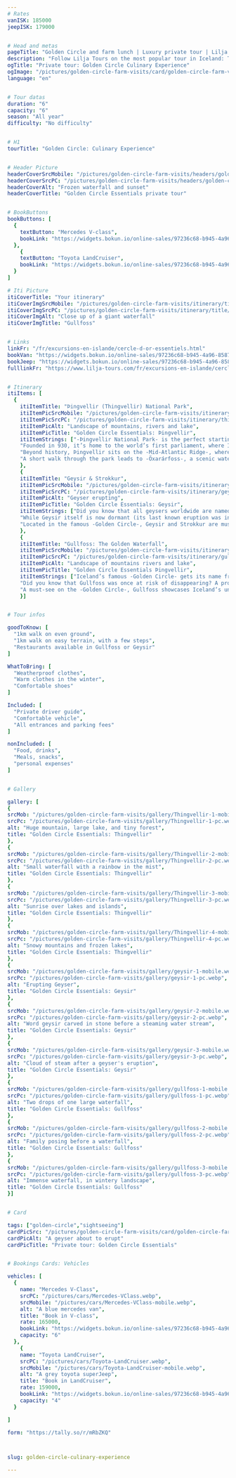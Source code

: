 ```yaml
---
# Rates
vanISK: 185000
jeepISK: 179000


# Head and metas
pageTitle: "Golden Circle and farm lunch | Luxury private tour | Lilja Tours"
description: "Follow Lilja Tours on the most popular tour in Iceland: The Golden Circle. Explore the National Park of Þingvellir, Geysir and Gullfoss, in a 6 hour tour."
ogTitle: "Private tour: Golden Circle Culinary Experience"
ogImage: "/pictures/golden-circle-farm-visits/card/golden-circle-farm-visits.webp"
language: "en"


# Tour datas
duration: "6"
capacity: "6"
season: "All year"
difficulty: "No difficulty"


# H1
tourTitle: "Golden Circle: Culinary Experience"


# Header Picture
headerCoverSrcMobile: "/pictures/golden-circle-farm-visits/headers/golden-circle-farm-visits-mobile.webp"
headerCoverSrcPC: "/pictures/golden-circle-farm-visits/headers/golden-circle-farm-visits-pc.webp"
headerCoverAlt: "Frozen waterfall and sunset"
headerCoverTitle: "Golden Circle Essentials private tour"


# BookButtons
bookButtons: [
  {
    textButton: "Mercedes V-class",
    bookLink: "https://widgets.bokun.io/online-sales/97236c68-b945-4a96-8587-660bdc4c45fd/experience-calendar/753710"
  },
    {
    textButton: "Toyota LandCruiser",
    bookLink: "https://widgets.bokun.io/online-sales/97236c68-b945-4a96-8587-660bdc4c45fd/experience-calendar/753711"
  }
]

# Iti Picture
itiCoverTitle: "Your itinerary"
itiCoverImgSrcMobile: "/pictures/golden-circle-farm-visits/itinerary/title/gullfoss-mobile.webp"
itiCoverImgSrcPC: "/pictures/golden-circle-farm-visits/itinerary/title/gullfoss-pc.webp"
itiCoverImgAlt: "Close up of a giant waterfall"
itiCoverImgTitle: "Gullfoss"


# Links
linkFr: "/fr/excursions-en-islande/cercle-d-or-essentiels.html"
bookVan: "https://widgets.bokun.io/online-sales/97236c68-b945-4a96-8587-660bdc4c45fd/experience-calendar/753710"
bookJeep: "https://widgets.bokun.io/online-sales/97236c68-b945-4a96-8587-660bdc4c45fd/experience-calendar/753711"
fulllinkFr: "https://www.lilja-tours.com/fr/excursions-en-islande/cercle-d-or-essentiels.html"


# Itinerary
itiItems: [
  { 
    itiItemTitle: "Þingvellir (Thingvellir) National Park",
    itiItemPicSrcMobile: "/pictures/golden-circle-farm-visits/itinerary/thingvellir/Thingvellir-portrait.webp",
    itiItemPicSrcPC: "/pictures/golden-circle-farm-visits/itinerary/thingvellir/Thingvellir-landscape.webp",
    itiItemPicAlt: "Landscape of mountains, rivers and lake",
    itiItemPicTitle: "Golden Circle Essentials: Þingvellir",
    itiItemStrings: ["-Þingvellir National Park- is the perfect starting point for your -Golden Circle tour-, offering stunning scenery and rich history.",
    "Founded in 930, it’s home to the world’s first parliament, where Icelandic settlers met annually to shape laws. The parliament remained here until 1798, and in 2004, Þingvellir became a -UNESCO World Heritage Site-.",
    "Beyond history, Þingvellir sits on the -Mid-Atlantic Ridge-, where the Eurasian and North American plates drift apart. It’s the only place on Earth where this rift is visible above sea level. From the -Hákið viewing platform-, you’ll stand on the edge of the American continent.",
    "A short walk through the park leads to -Öxarárfoss-, a scenic waterfall with its own unique history."]
    },
    {
    itiItemTitle: "Geysir & Strokkur",
    itiItemPicSrcMobile: "/pictures/golden-circle-farm-visits/itinerary/geysir/geysir-portrait.webp",
    itiItemPicSrcPC: "/pictures/golden-circle-farm-visits/itinerary/geysir/geysir-landscape.webp",
    itiItemPicAlt: "Geyser erupting",
    itiItemPicTitle: "Golden Circle Essentials: Geysir",
    itiItemStrings: ["Did you know that all geysers worldwide are named after -Geysir- in Iceland? The word geyser originates from the Icelandic verb -að geysa,- meaning _to gush_.",
    "While Geysir itself is now dormant (its last known eruption was in the year -2000-), its neighboring geyser -Strokkur- remains highly active. Strokkur erupts every -5 to 10 minutes-, thrilling visitors with powerful bursts of steaming water.",
    "Located in the famous -Golden Circle-, Geysir and Strokkur are must-visit natural wonders, showcasing Iceland's geothermal power. Don't miss the chance to witness Strokkur’s spectacular eruptions up close!"]
    },
    {
    itiItemTitle: "Gullfoss: The Golden Waterfall",
    itiItemPicSrcMobile: "/pictures/golden-circle-farm-visits/itinerary/gullfoss/gullfoss-portrait.webp",
    itiItemPicSrcPC: "/pictures/golden-circle-farm-visits/itinerary/gullfoss/gullfoss-landscape.webp",
    itiItemPicAlt: "Landscape of mountains rivers and lake",
    itiItemPicTitle: "Golden Circle Essentials Þingvellir",
    itiItemStrings: ["Iceland’s famous -Golden Circle- gets its name from -Gullfoss-, the breathtaking -Golden Waterfall.- While several legends explain its name, your guide will share the fascinating stories during your visit.",
    "Did you know that Gullfoss was once at risk of disappearing? A proposed -hydropower plant- nearly altered this natural wonder forever. Thankfully, conservation efforts preserved its beauty, allowing visitors to witness its raw power today.",
    "A must-see on the -Golden Circle-, Gullfoss showcases Iceland’s untamed nature with its thunderous cascades and stunning golden mist."]
    }]


# Tour infos

goodToKnow: [
  "1km walk on even ground", 
  "1km walk on easy terrain, with a few steps", 
  "Restaurants available in Gullfoss or Geysir"
]

WhatToBring: [
  "Weatherproof clothes", 
  "Warm clothes in the winter", 
  "Comfortable shoes"
]

Included: [
  "Private driver guide",
  "Comfortable vehicle",
  "All entrances and parking fees"
]

nonIncluded: [
  "Food, drinks", 
  "Meals, snacks", 
  "personal expenses"
]


# Gallery

gallery: [
{
srcMob: "/pictures/golden-circle-farm-visits/gallery/Thingvellir-1-mobile.webp",
srcPc: "/pictures/golden-circle-farm-visits/gallery/Thingvellir-1-pc.webp",
alt: "Huge mountain, large lake, and tiny forest",
title: "Golden Circle Essentials: Thingvellir"
},    
{
srcMob: "/pictures/golden-circle-farm-visits/gallery/Thingvellir-2-mobile.webp",
srcPc: "/pictures/golden-circle-farm-visits/gallery/Thingvellir-2-pc.webp",
alt: "Small waterfall with a rainbow in the mist",
title: "Golden Circle Essentials: Thingvellir"
},    
{
srcMob: "/pictures/golden-circle-farm-visits/gallery/Thingvellir-3-mobile.webp",
srcPc: "/pictures/golden-circle-farm-visits/gallery/Thingvellir-3-pc.webp",
alt: "Sunrise over lakes and islands",
title: "Golden Circle Essentials: Thingvellir"
},  
{
srcMob: "/pictures/golden-circle-farm-visits/gallery/Thingvellir-4-mobile.webp",
srcPc: "/pictures/golden-circle-farm-visits/gallery/Thingvellir-4-pc.webp",
alt: "Snowy mountains and frozen lakes",
title: "Golden Circle Essentials: Thingvellir"
},  
{
srcMob: "/pictures/golden-circle-farm-visits/gallery/geysir-1-mobile.webp",
srcPc: "/pictures/golden-circle-farm-visits/gallery/geysir-1-pc.webp",
alt: "Erupting Geyser",
title: "Golden Circle Essentials: Geysir"
},   
{
srcMob: "/pictures/golden-circle-farm-visits/gallery/geysir-2-mobile.webp",
srcPc: "/pictures/golden-circle-farm-visits/gallery/geysir-2-pc.webp",
alt: "Word geysir carved in stone before a steaming water stream",
title: "Golden Circle Essentials: Geysir"
},    
{
srcMob: "/pictures/golden-circle-farm-visits/gallery/geysir-3-mobile.webp",
srcPc: "/pictures/golden-circle-farm-visits/gallery/geysir-3-pc.webp",
alt: "Cloud of steam after a geyser's eruption",
title: "Golden Circle Essentials: Geysir"
},  
{
srcMob: "/pictures/golden-circle-farm-visits/gallery/gullfoss-1-mobile.webp",
srcPc: "/pictures/golden-circle-farm-visits/gallery/gullfoss-1-pc.webp",
alt: "Two drops of one large waterfall",
title: "Golden Circle Essentials: Gullfoss"
},  
{
srcMob: "/pictures/golden-circle-farm-visits/gallery/gullfoss-2-mobile.webp",
srcPc: "/pictures/golden-circle-farm-visits/gallery/gullfoss-2-pc.webp",
alt: "Family posing before a waterfall",
title: "Golden Circle Essentials: Gullfoss"
},  
{
srcMob: "/pictures/golden-circle-farm-visits/gallery/gullfoss-3-mobile.webp",
srcPc: "/pictures/golden-circle-farm-visits/gallery/gullfoss-3-pc.webp",
alt: "Immense waterfall, in wintery landscape",
title: "Golden Circle Essentials: Gullfoss"
}]


# Card

tags: ["golden-circle","sightseeing"]
cardPicSrc: "/pictures/golden-circle-farm-visits/card/golden-circle-farm-visits.webp"
cardPicAlt: "A geyser about to erupt"
cardPicTitle: "Private tour: Golden Circle Essentials"


# Bookings Cards: Vehicles

vehicles: [
  {
    name: "Mercedes V-Class",
    srcPC: "/pictures/cars/Mercedes-VClass.webp",
    srcMobile: "/pictures/cars/Mercedes-VClass-mobile.webp",
    alt: "A blue mercedes van",
    title: "Book in V-class",
    rate: 165000,
    bookLink: "https://widgets.bokun.io/online-sales/97236c68-b945-4a96-8587-660bdc4c45fd/experience-calendar/753710",
    capacity: "6"
  },
    {
    name: "Toyota LandCruiser",
    srcPC: "/pictures/cars/Toyota-LandCruiser.webp",
    srcMobile: "/pictures/cars/Toyota-LandCruiser-mobile.webp",
    alt: "A grey toyota superJeep",
    title: "Book in LandCruiser",
    rate: 159000,
    bookLink: "https://widgets.bokun.io/online-sales/97236c68-b945-4a96-8587-660bdc4c45fd/experience-calendar/753711",
    capacity: "4"
  }

]

form: "https://tally.so/r/mRbZKQ"



slug: golden-circle-culinary-experience

---
```

